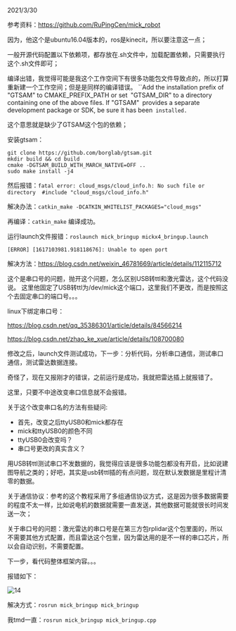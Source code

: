 2021/3/30

参考资料：https://github.com/RuPingCen/mick_robot

因为，他这个是ubuntu16.04版本的，ros是kinecit，所以要注意这一点；

一般开源代码配置以下依赖项，都存放在.sh文件中，加载配置依赖，只需要执行这个.sh文件即可；

编译出错，我觉得可能是我这个工作空间下有很多功能包文件导致点的，所以打算重新建一个工作空间；但是是同样的编译错误。 
 ``Add the installation prefix of "GTSAM" to CMAKE_PREFIX_PATH or set`
  `"GTSAM_DIR" to a directory containing one of the above files.  If "GTSAM"`
  `provides a separate development package or SDK, be sure it has been`
  installed.`

这个意思就是缺少了GTSAM这个包的依赖；

安装gtsam：

```
git clone https://github.com/borglab/gtsam.git
mkdir build && cd build
cmake -DGTSAM_BUILD_WITH_MARCH_NATIVE=OFF ..
sudo make install -j4
```

然后报错：`fatal error: cloud_msgs/cloud_info.h: No such file or directory  #include "cloud_msgs/cloud_info.h"`

解决办法：`catkin_make -DCATKIN_WHITELIST_PACKAGES="cloud_msgs"`

再编译：`catkin_make`   编译成功。

运行launch文件报错：`roslaunch mick_bringup mickx4_bringup.launch` 

`[ERROR] [1617103981.918118676]: Unable to open port` 

解决方法：https://blog.csdn.net/weixin_46781669/article/details/112115712

这个是串口号的问题，抛开这个问题，怎么区别USB转ttl和激光雷达，这个代码没说。
这里他固定了USB转ttl为/dev/mick这个端口，这里我们不更改，而是按照这个去固定串口的端口号。。。

linux下绑定串口号：

https://blog.csdn.net/qq_35386301/article/details/84566214

https://blog.csdn.net/zhao_ke_xue/article/details/108700080

修改之后，launch文件测试成功，下一步：分析代码，分析串口通信，测试串口通信，测试雷达数据连接。

奇怪了，现在又报刚才的错误，之前运行是成功，我就把雷达插上就报错了。

这里，只要不中途改变串口信息就不会报错。

关于这个改变串口名的方法有些疑问:

- 首先，改变之后ttyUSB0和mick都存在
- mick和ttyUSB0的颜色不同
- ttyUSB0会改变吗？
- 串口号更改的真实含义？

用USB转ttl测试串口不发数据的，我觉得应该是很多功能包都没有开启，比如说建图导航之类的；好吧，其实是usb转ttl插的有点问题，现在默认发数据是里程计清零的数据。

关于通信协议：参考的这个教程采用了多组通信协议方式，这是因为很多数据需要的程度不太一样，比如说电机的数据就需要一直发送，其他数据可能就很长时间发送一次；

关于串口号的问题：激光雷达的串口号是在第三方包rplidar这个包里面的，所以不需要其他方式配置，而且雷达这个包里，因为雷达用的是不一样的串口芯片，所以会自动识别，不需要配置。

下一步，看代码整体框架内容。。。

报错如下：

![14](/home/nuc/Desktop/SLAM/slam_car/IMG/14.png)

解决方式：`rosrun mick_bringup mick_bringup`

我tmd一直：`rosrun mick_bringup mick_bringup.cpp` 